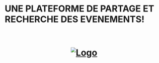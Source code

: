 <h1>UNE PLATEFORME DE PARTAGE ET RECHERCHE DES  EVENEMENTS!<h1>
  

<br />
<div align="center">
  <a href="https://github.com/OssamaLouati/EventScroller-PFA">
    <img src="./clien/src/screen/img.jpg" alt="Logo" >
  </a>
